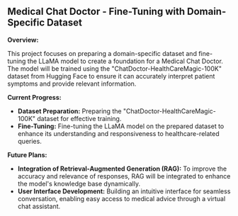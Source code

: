 ## Medical Chat Doctor - Fine-Tuning with Domain-Specific Dataset

**Overview:**

This project focuses on preparing a domain-specific dataset and fine-tuning the LLaMA model to create a foundation for a Medical Chat Doctor. The model will be trained using the "ChatDoctor-HealthCareMagic-100K" dataset from Hugging Face to ensure it can accurately interpret patient symptoms and provide relevant information.

**Current Progress:**

- **Dataset Preparation:** Preparing the "ChatDoctor-HealthCareMagic-100K" dataset for effective training.
- **Fine-Tuning:** Fine-tuning the LLaMA model on the prepared dataset to enhance its understanding and responsiveness to healthcare-related queries.

**Future Plans:**

- **Integration of Retrieval-Augmented Generation (RAG):** To improve the accuracy and relevance of responses, RAG will be integrated to enhance the model's knowledge base dynamically.
- **User Interface Development:** Building an intuitive interface for seamless conversation, enabling easy access to medical advice through a virtual chat assistant.

